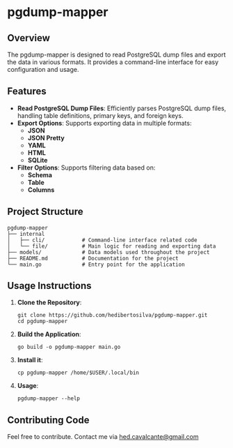 # pgdump-mapper

## Overview

The pgdump-mapper is designed to read PostgreSQL dump files and export the data in various formats. It provides a command-line interface for easy configuration and usage.

## Features

- **Read PostgreSQL Dump Files**: Efficiently parses PostgreSQL dump files, handling table definitions, primary keys, and foreign keys.
- **Export Options**: Supports exporting data in multiple formats:
  - **JSON**
  - **JSON Pretty**
  - **YAML**
  - **HTML**
  - **SQLite** 
- **Filter Options**: Supports filtering data based on:
  - **Schema**
  - **Table**
  - **Columns**

## Project Structure

```
pgdump-mapper
├── internal
│   ├── cli/            # Command-line interface related code
│   └── file/           # Main logic for reading and exporting data 
├── models/             # Data models used throughout the project
├── README.md           # Documentation for the project
└── main.go             # Entry point for the application
```

## Usage Instructions

1. **Clone the Repository**:
   ```
   git clone https://github.com/hedibertosilva/pgdump-mapper.git
   cd pgdump-mapper
   ```

2. **Build the Application**:
   ```
   go build -o pgdump-mapper main.go
   ```

3. **Install it**:
   ```
   cp pgdump-mapper /home/$USER/.local/bin
   ```

4. **Usage**:
   ```
   pgdump-mapper --help
   ```
## Contributing Code

Feel free to contribute. Contact me via hed.cavalcante@gmail.com